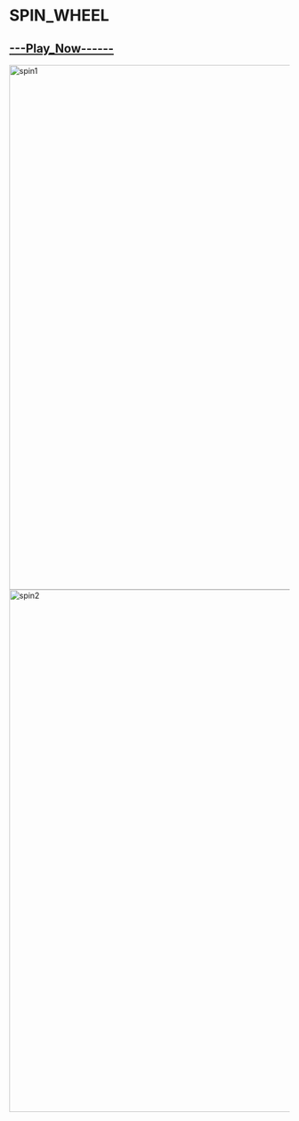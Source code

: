 # SPIN_WHEEL


## [---Play_Now------](https://mrpkdeveloper.github.io/SPIN_WHEEL-/)

<img width="942" alt="spin1" src="https://user-images.githubusercontent.com/46247882/84156214-ddb22280-aa86-11ea-8eae-64b94af7d370.PNG">

<img width="938" alt="spin2" src="https://user-images.githubusercontent.com/46247882/84156346-03d7c280-aa87-11ea-8fe3-21abaf944360.PNG">
